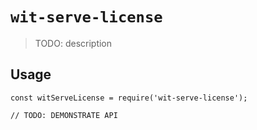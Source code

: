# `wit-serve-license`

> TODO: description

## Usage

```
const witServeLicense = require('wit-serve-license');

// TODO: DEMONSTRATE API
```
